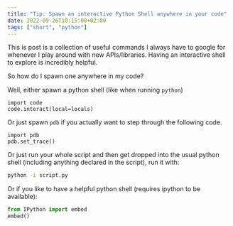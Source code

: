 ```yaml
---
title: "Tip: Spawn an interactive Python Shell anywhere in your code"
date: 2022-09-26T10:15:00+02:00
tags: ["short", "python"]
---
```


This is post is a collection of useful commands I always have to google for whenever I play around with new APIs/libraries.
Having an interactive shell to explore is incredibly helpful.
<!--more-->

So how do I spawn one anywhere in my code?

Well, either spawn a python shell (like when running `python`)
```import
import code
code.interact(local=locals)
```

Or just spawn `pdb` if you actually want to step through the following code.
```import
import pdb
pdb.set_trace()
```

Or just run your whole script and then get dropped into the usual python shell (including anything declared in the script), run it with:
```bash
python -i script.py
```

Or if you like to have a helpful python shell (requires ipython to be available):
```python
from IPython import embed
embed()
```
